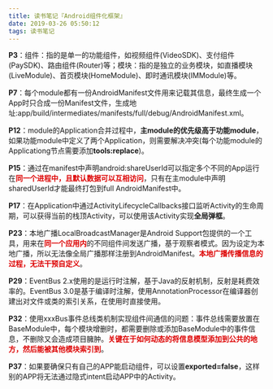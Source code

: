 ```yaml
---
title: 读书笔记『Android组件化框架』
date: 2019-03-26 05:50:12
tags: 读书笔记
---
```


**P3**：组件：指的是单一的功能组件，如视频组件(VideoSDK)、支付组件(PaySDK)、路由组件(Router)等；模块：指的是独立的业务模块，如直播模块(LiveModule)、首页模块(HomeModule)、即时通讯模块(IMModule)等。

**P7**：每个module都有一份AndroidManifest文件用来记载其信息，最终生成一个App时只合成一份Manifest文件，生成地址:app/build/intermediates/manifests/full/debug/AndroidManifest.xml。

**P12**：module的Application合并过程中，**主module的优先级高于功能module**，如果功能module中定义了两个Application，则需要解决冲突(每个功能module的Applicationg节点需要添加**tools:replace**)。

**P15**：通过在manifest中声明android:shareUserId可以指定多个不同的App运行在<font color="#dd0000">**同一个进程中，且默认数据可以互相访问**</font>，只有在主module中声明sharedUserId才能最终打包到full AndroidManifest中。

**P17**：在Application中通过ActivityLifecycleCallbacks接口监听Activity的生命周期，可以获得当前的栈顶Activity，可以使用该Activity实现**全局弹框**。

<!-- more -->

**P23**：本地广播LocalBroadcastManager是Android Support包提供的一个工具，用来在<font color="#dd0000">**同一个应用内**</font>的不同组件间发送广播，基于观察者模式。因为设定为本地广播，所以无法像全局广播那样注册到AndroidManifest。<font color="#dd0000">**本地广播传播信息的过程，无法干预自定义**</font>。

**P29**：EventBus 2.x使用的是运行时注解，基于Java的反射机制，反射是耗费效率的。EventBus 3.0是基于编译时注解，使用AnnotationProcessor在编译器创建出对文件或类的索引关系，在使用时直接使用。

**P32**：使用xxxBus事件总线类机制实现组件间通信的问题：事件总线需要放置在BaseModule中，每个模块增删时，都需要删除或添加BaseModule中的事件信息，不删除又会造成项目臃肿。<font color="#dd0000">**关键在于如何动态的将信息模型添加到公共的地方，然后能被其他模块索引到**</font>。

**P37**：如果要确保只有自己的APP能启动组件，可以设置**exported=false**，这样别的APP将无法通过隐式intent启动APP中的Activity。

